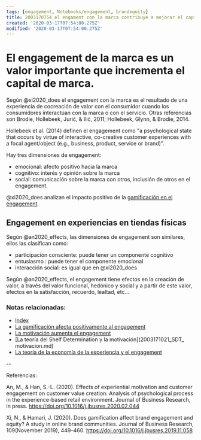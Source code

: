 ```yaml
---
tags: [engagement, Notebooks/engagement, brandequity]
title: 2003170754_el engament con la marca contribuye a mejorar el capital de marca
created: '2020-03-17T07:54:00.275Z'
modified: '2020-03-17T07:54:00.275Z'
---
```


# El engagement de la marca es un valor importante que incrementa el capital de marca.

Según @xi2020_does el engagement con la marca es el resultado de una experiencia de cocreación de valor con el consumidor cuando los consumidores interactúan con la marca o con el servicio. Otras referencias son Brodie, Hollebeek, Jurić, & Ilić, 2011; Hollebeek, Glynn, & Brodie, 2014. 

Hollebeek et al. (2014) definen el engagement como "a psychological state that occurs by virtue of interactive, co-creative customer experiences with a focal agent/object (e.g., business, product, service or brand)”.

Hay tres dimensiones de engagement:

- emocional: afecto positivo hacia la marca
- cognitivo: interés y opinión sobre la marca
- social: comunicación sobre la marca con otros, inclusión de otros en el engagement.

@xi2020_does analizan el impacto positivo de la [gamificación en el engagement](2003170736_gamificacion_engagement.md).

## Engagement en experiencias en tiendas físicas

Según @an2020_effects, las dimensiones de engagement son similares, ellos las clasifican como:

- participación consciente: puede tener un componente cognitivo
- entusiasmo : puede tener el componente emocional
- interacción social: es igual que en @xi2020_does

Según @an2020_effects, el engagement tiene efectos en la creación de valor, a través del valor funcional, hedónico y social y a partir de este valor, efectos en la satisfacción, recuerdo, lealtad, etc...


### Notas relacionadas:

- [Index](_2003101705_index.md)
- [La gamificación afecta positivamente al engagement](2003170736_gamificacion_engagement.md)
- [La motivación aumenta el engagement](2003101738_motivacion_memoriatrabajo.md)
- [La teoría del Shelf Determination y la motivación](2003171021_SDT_ motivacion.md)
- [La teoría de la economía de la experiencia y el engagement](2003171027_experience_economy_theory.md)

--

Referencias:

An, M., & Han, S.-L. (2020). Effects of experiential motivation and customer engagement on customer value creation: Analysis of psychological process in the experience-based retail environment. Journal of Business Research, in press. https://doi.org/10.1016/j.jbusres.2020.02.044

Xi, N., & Hamari, J. (2020). Does gamification affect brand engagement and equity? A study in online brand communities. Journal of Business Research, 109(November 2019), 449–460. https://doi.org/10.1016/j.jbusres.2019.11.058
